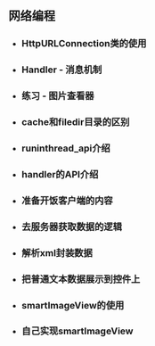 ## 网络编程

* ### HttpURLConnection类的使用
* ### Handler - 消息机制
* ### 练习 - 图片查看器
* ### cache和filedir目录的区别
* ### runinthread\_api介绍
* ### handler的API介绍
* ### 准备开饭客户端的内容
* ### 去服务器获取数据的逻辑
* ### 解析xml封装数据
* ### 把普通文本数据展示到控件上
* ### smartImageView的使用
* ### 自己实现smartImageView



